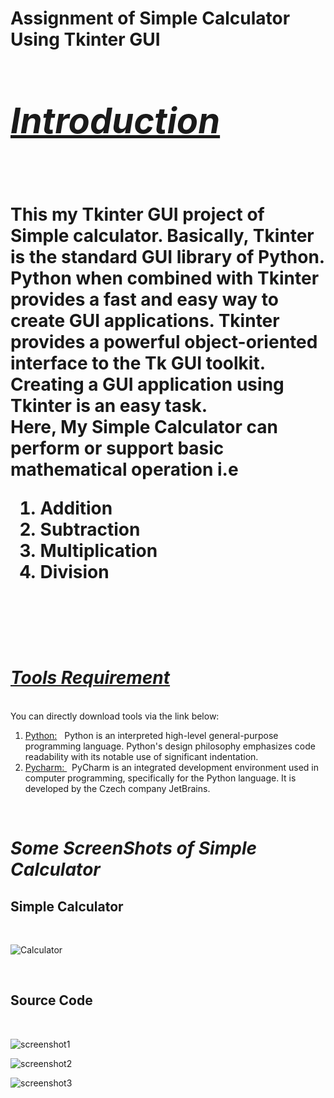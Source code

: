  <h1><b>Assignment of Simple Calculator Using Tkinter GUI<h1></b>

<h1><b><i><u>Introduction</u></b></i></h1><br>
<p>This my Tkinter GUI project of Simple calculator. Basically, Tkinter is the standard GUI library of Python.  Python when combined with Tkinter provides a fast and easy way to create GUI applications. Tkinter provides a powerful object-oriented interface to the Tk GUI toolkit. Creating a GUI application using Tkinter is an easy task.<br>
Here, My Simple Calculator can perform or support basic mathematical operation i.e</p>
 <ol>
  <li>Addition</li>
  <li>Subtraction</li>
  <li>Multiplication</li>
  <li>Division</li>
</ol>
<br>
<br>
<h1><b><i><u>Tools Requirement</u></b></i></h1><br>
You can directly download tools via the link below:<br>
<ol>
 <li><a href = "https://www.python.org/downloads/"> Python:</a> &nbsp; Python is an interpreted high-level general-purpose programming language. Python's design philosophy emphasizes code readability with its notable use of significant indentation.</li>
 <li><a href = "https://www.jetbrains.com/pycharm/download/#section=windows"> Pycharm: </a> &nbsp; PyCharm is an integrated development environment used in computer programming, specifically for the Python language. It is developed by the Czech company JetBrains.</li>
 </ol>
 <br>
<h1><b><i>Some ScreenShots of Simple Calculator</h1></b></i>
<h2>Simple Calculator</h2><br>


![Calculator](https://user-images.githubusercontent.com/51354885/115950266-ee7e5200-a4f9-11eb-84ff-45aa282dd0ae.png)



<br>
<h2>Source Code</h2><br>


![screenshot1](https://user-images.githubusercontent.com/51354885/115950324-44eb9080-a4fa-11eb-8d03-3ab47b00df42.png)


![screenshot2](https://user-images.githubusercontent.com/51354885/115950347-6482b900-a4fa-11eb-9f0c-3777c309ffed.png)


![screenshot3](https://user-images.githubusercontent.com/51354885/115950351-69e00380-a4fa-11eb-9742-e166305ef5ad.png)


